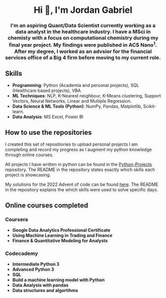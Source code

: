 <h1 align="center">Hi 👋, I'm Jordan Gabriel</h1>

<h3 align="center">
I'm an aspiring Quant/Data Scientist currently working as a data analyst in the healthcare industry.
I have a MSci in chemisty with a focus on computational chemistry during my final year project. My findings were published in ACS Nano<sup>1</sup>.
After my degree, I worked as an advsior for the financial services office of a Big 4 firm before moving to my current role.
</h3>

<h2>
Skills
</h2>

- **Programming**: Python (Academia and personal projects), SQL (Healthcare based projects), VBA
- **ML Techniques**: NLP, K-Nearest neighbour, K-Means clustering, Support Vectors, Neural Networks, Linear and Multiple Regression.
- **Data Science & ML Tools (Python)**: NumPy, Pandas, Matplotlib, Scikit-learn.
- **Data Analysis**: MS Excel, Power BI

<h2>
How to use the repositories
</h2>
 
I created this set of repositiories to upload personal projects I am completing and record my progress as I augment my python knowledge through online courses.

All projects I have written in python can be found in the [Python-Projects](https://github.com/jaigab/Python-Projects) repository. The README in the repository states exactly which skills each project is showcasing.

My solutions for the 2022 Advent of code can be found [here](https://github.com/jaigab/Advent_Of_Code_2022). The README in the repository explains the which skills were used to solve specific days.

<h2>
Online courses completed
</h2>

<h3>
 Coursera
</h3>

- **Google Data Analytics Professional Certificate**
- **Using Machine Learning in Trading and Finance**
- **Finance & Quantitative Modeling for Analysts**
  
<h3>
 Codecademy
</h3>

- **Intermediate Python 3**
- **Advanced Python 3**
- **SQL**
- **Build a machine learning model with Python**
- **Data Analysis with pandas**
- **Data structures and algortihms**

<!--
**jaigab/jaigab** is a ✨ _special_ ✨ repository because its `README.md` (this file) appears on your GitHub profile.

Here are some ideas to get you started:

- 🔭 I’m currently working on ...
- 🌱 I’m currently learning ...
- 👯 I’m looking to collaborate on ...
- 🤔 I’m looking for help with ...
- 💬 Ask me about ...
- 📫 How to reach me: ...
- 😄 Pronouns: ...
- ⚡ Fun fact: ...
-->
